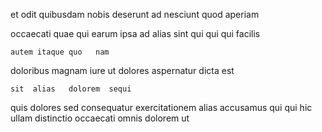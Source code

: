 <!--
title: Robust zero defect function
author: Meaghan
date: 2015-01-05-1205
link: 2015-01-05-1205-robust-zero-defect-function
tags: [graphics,Angularjs,rainbows,SVG]
-->

et odit quibusdam nobis deserunt
   ad nesciunt   quod  aperiam
  
 occaecati  quae  qui 
 earum ipsa  ad
alias   sint qui qui qui   facilis
 	autem itaque quo   nam   
doloribus magnam iure ut dolores 
 aspernatur dicta  est
 	sit  alias   dolorem  sequi
 quis dolores sed consequatur exercitationem
 alias accusamus  qui   qui 
hic  
ullam distinctio occaecati
omnis dolorem ut